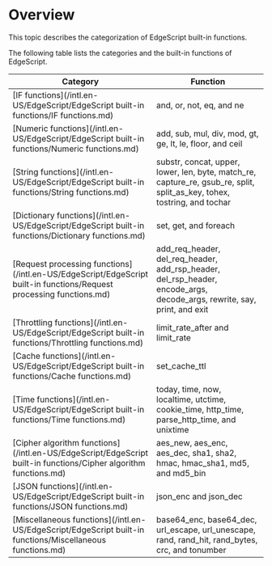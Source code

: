 # Overview

This topic describes the categorization of EdgeScript built-in functions.

The following table lists the categories and the built-in functions of EdgeScript.

|Category|Function|
|--------|--------|
|[IF functions](/intl.en-US/EdgeScript/EdgeScript built-in functions/IF functions.md)|and, or, not, eq, and ne|
|[Numeric functions](/intl.en-US/EdgeScript/EdgeScript built-in functions/Numeric functions.md)|add, sub, mul, div, mod, gt, ge, lt, le, floor, and ceil|
|[String functions](/intl.en-US/EdgeScript/EdgeScript built-in functions/String functions.md)|substr, concat, upper, lower, len, byte, match\_re, capture\_re, gsub\_re, split, split\_as\_key, tohex, tostring, and tochar|
|[Dictionary functions](/intl.en-US/EdgeScript/EdgeScript built-in functions/Dictionary functions.md)|set, get, and foreach|
|[Request processing functions](/intl.en-US/EdgeScript/EdgeScript built-in functions/Request processing functions.md)|add\_req\_header, del\_req\_header, add\_rsp\_header, del\_rsp\_header, encode\_args, decode\_args, rewrite, say, print, and exit|
|[Throttling functions](/intl.en-US/EdgeScript/EdgeScript built-in functions/Throttling functions.md)|limit\_rate\_after and limit\_rate|
|[Cache functions](/intl.en-US/EdgeScript/EdgeScript built-in functions/Cache functions.md)|set\_cache\_ttl|
|[Time functions](/intl.en-US/EdgeScript/EdgeScript built-in functions/Time functions.md)|today, time, now, localtime, utctime, cookie\_time, http\_time, parse\_http\_time, and unixtime|
|[Cipher algorithm functions](/intl.en-US/EdgeScript/EdgeScript built-in functions/Cipher algorithm functions.md)|aes\_new, aes\_enc, aes\_dec, sha1, sha2, hmac, hmac\_sha1, md5, and md5\_bin|
|[JSON functions](/intl.en-US/EdgeScript/EdgeScript built-in functions/JSON functions.md)|json\_enc and json\_dec|
|[Miscellaneous functions](/intl.en-US/EdgeScript/EdgeScript built-in functions/Miscellaneous functions.md)|base64\_enc, base64\_dec, url\_escape, url\_unescape, rand, rand\_hit, rand\_bytes, crc, and tonumber|

